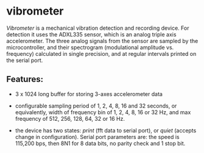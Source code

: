# vibrometer

*Vibrometer* is a mechanical vibration detection and recording device.
For detection it uses the ADXL335 sensor, which is an analog triple axis accelerometer.
The three analog signals from the sensor are sampled by the microcontroller,
and their spectrogram (modulational amplitude vs. frequency) calculated in
single precision, and at regular intervals printed on the serial port.

## Features:

- 3 x 1024 long buffer for storing 3-axes accelerometer data

- configurable sampling period of 1, 2, 4, 8, 16 and 32 seconds, or
equivalently, width of frequency bin of 1, 2, 4, 8, 16 or 32 Hz,
and max frequency of 512, 256, 128, 64, 32 or 16 Hz.

- the device has two states: *print* (fft data to serial port), or *quiet* (accepts
change in configuration). Serial port parameters are: the speed is 115,200 bps, then 8N1
for 8 data bits, no parity check and 1 stop bit.
